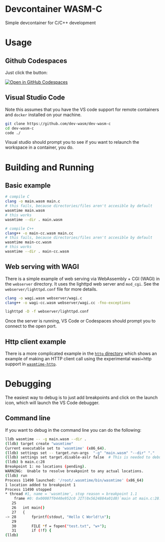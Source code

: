 # Devcontainer WASM-C
Simple devcontainer for C/C++ development

# Usage

## Github Codespaces
Just click the button:

[![Open in GitHub Codespaces](https://github.com/codespaces/badge.svg)](https://github.com/codespaces/new?hide_repo_select=true&ref=main&repo=575629237)

## Visual Studio Code
Note this assumes that you have the VS code support for remote containers and `docker` installed 
on your machine.

```sh
git clone https://github.com/dev-wasm/dev-wasm-c
cd dev-wasm-c
code ./
```

Visual studio should prompt you to see if you want to relaunch the workspace in a container, you do.

# Building and Running

## Basic example
```sh
# compile C
clang -o main.wasm main.c
# this fails, because directories/files aren't accesible by default
wasmtime main.wasm
# this works
wasmtime --dir . main.wasm

# compile C++
clang++ -o main-cc.wasm main.cc
# this fails, because directories/files aren't accesible by default
wasmtime main-cc.wasm
# this works
wasmtime --dir . main-cc.wasm

```

## Web serving with WAGI

There is a simple example of web serving via WebAssembly + CGI (WAGI) in
the `webserver` directory. It uses the lighttpd web server and `mod_cgi`.
See the `webserver/lighttpd.conf` file for more details.

```sh
clang -o wagi.wasm webserver/wagi.c
clang++ -o wagi-cc.wasm webserver/wagi.cc -fno-exceptions

lighttpd -D -f webserver/lighttpd.conf
```

Once the server is running, VS Code or Codespaces should prompt you to connect to the open port.

## Http client example
There is a more complicated example in the [`http` directory](./http/) which shows an example 
of making an HTTP client call using the experimental wasi+http support in [`wasmtime-http`](https://github.com/brendandburns/wasmtime).

# Debugging
The easiest way to debug is to just add breakpoints and click on the launch icon, which will launch
the VS Code debugger.

## Command line
If you want to debug in the command line you can do the following:
```sh
lldb wasmtime -- -g main.wasm --dir .
(lldb) target create "wasmtime"
Current executable set to 'wasmtime' (x86_64).
(lldb) settings set -- target.run-args  "-g" "main.wasm" "--dir" "."
(lldb) settings set target.disable-aslr false  # This is needed to debug inside an un-privileged container
(lldb) b main.c:28
Breakpoint 1: no locations (pending).
WARNING:  Unable to resolve breakpoint to any actual locations.
(lldb) run
Process 11490 launched: '/root/.wasmtime/bin/wasmtime' (x86_64)
1 location added to breakpoint 1
Process 11490 stopped
* thread #1, name = 'wasmtime', stop reason = breakpoint 1.1
    frame #0: 0x00007f0440e952c0 JIT(0x5624884a01d0)`main at main.c:28:13
   25  
   26   int main()
   27   {
-> 28       fprintf(stdout, "Hello C World!\n");
   29  
   30       FILE *f = fopen("test.txt", "w+");
   31       if (!f) {
(lldb)
```
